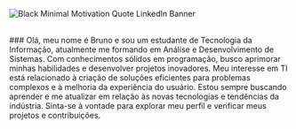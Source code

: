 ![Black Minimal Motivation Quote LinkedIn Banner](https://github.com/BrunoGardrich/BrunoGardrich/assets/111443013/1eeabc3f-760a-4ed7-aab7-f2e795a1a1be)
<br></br>

<section align="left">
### Olá, meu nome é Bruno e sou um estudante de Tecnologia da Informação, atualmente me formando em Análise e Desenvolvimento de Sistemas. Com conhecimentos sólidos em programação, busco aprimorar minhas habilidades e desenvolver projetos inovadores. Meu interesse em TI está relacionado à criação de soluções eficientes para problemas complexos e à melhoria da experiência do usuário. Estou sempre buscando aprender e me atualizar em relação às novas tecnologias e tendências da indústria. Sinta-se à vontade para explorar meu perfil e verificar meus projetos e contribuições.<br> <br>



<!--
**BrunoGardrich/BrunoGardrich** is a ✨ _special_ ✨ repository because its `README.md` (this file) appears on your GitHub profile.

Here are some ideas to get you started:

- 🔭 I’m currently working on ...
- 🌱 I’m currently learning ...
- 👯 I’m looking to collaborate on ...
- 🤔 I’m looking for help with ...
- 💬 Ask me about ...
- 📫 How to reach me: ...
- 😄 Pronouns: ...
- ⚡ Fun fact: ...
-->
